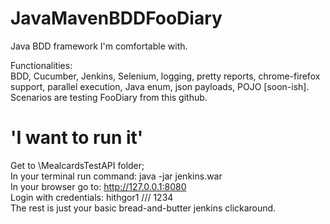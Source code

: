 # JavaMavenBDDFooDiary
Java BDD framework I'm comfortable with.

Functionalities: <br>
BDD, Cucumber, Jenkins, Selenium, logging, pretty reports, chrome-firefox support, parallel execution, Java enum, json payloads, POJO [soon-ish].
Scenarios are testing FooDiary from this github.<br>

# 'I want to run it'
Get to \MealcardsTestAPI folder; <br>
In your terminal run command: java -jar jenkins.war <br>
In your browser go to: http://127.0.0.1:8080 <br>
Login with credentials: hithgor1 /// 1234 <br>
The rest is just your basic bread-and-butter jenkins clickaround.
